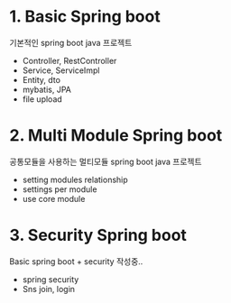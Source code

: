 # 1. Basic Spring boot
기본적인 spring boot java 프로젝트
- Controller, RestController
- Service, ServiceImpl
- Entity, dto
- mybatis, JPA
- file upload

# 2. Multi Module Spring boot
공통모듈을 사용하는 멀티모듈 spring boot java 프로젝트
- setting modules relationship
- settings per module
- use core module
  
# 3. Security Spring boot
Basic spring boot + security 작성중..
- spring security
- Sns join, login
